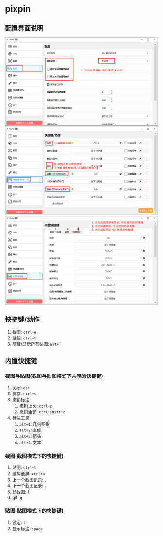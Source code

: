 # pixpin

## 配置界面说明
![alt text](pixpin/1.png)
![alt text](pixpin/2.png)
![alt text](pixpin/3.png)


## 快捷键/动作


1. 截图: `ctrl+e`
2. 贴图: `ctrl+t`
3. 隐藏/显示所有贴图: `alt+` `
 
## 内置快捷键

### 截图与贴图(截图与贴图模式下共享的快捷键)
1. 关闭: `esc`
2. 保存: `ctrl+s`
3. 撤销标注: 
    1. 撤销上次: `ctrl+z`
    2. 撤销全部: `ctrl+shift+z`
4. 标注工具:
    1. `alt+1`: 几何图形
    2. `alt+2`: 直线
    3. `alt+3`: 箭头
    4. `alt+4`: 文本

### 截图(截图模式下的快捷键)
1. 贴图: `ctrl+t`
2. 选择全屏: `ctrl+a`
3. 上一个截图记录: `,`
4. 下一个截图记录: `.`
5. 长截图: `l`
6. gif: `g`

### 贴图(贴图模式下的快捷键)
1. 锁定: `l`
2. 显示标注: `space`


